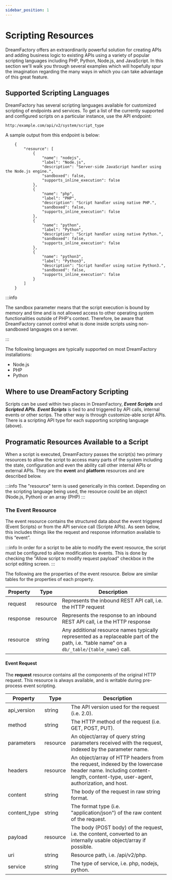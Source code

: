 ```yaml
---
sidebar_position: 1
---
```


# Scripting Resources

DreamFactory offers an extraordinarily powerful solution for creating APIs and adding business logic to existing APIs using a variety of popular scripting languages including PHP, Python, Node.js, and JavaScript. In this section we'll walk you through several examples which will hopefully spur the imagination regarding the many ways in which you can take advantage of this great feature.

## Supported Scripting Languages
DreamFactory has several scripting languages available for customized scripting of endpoints and services. To get a list of the currently supported and configured scripts on a particular instance, use the API endpoint:

```
http:/example.com/api/v2/system/script_type
```

A sample output from this endpoint is below:
```
    {
        "resource": [
            {
                "name": "nodejs",
                "label": "Node.js",
                "description": "Server-side JavaScript handler using the Node.js engine.",
                "sandboxed": false,
                "supports_inline_execution": false
            },
            {
                "name": "php",
                "label": "PHP",
                "description": "Script handler using native PHP.",
                "sandboxed": false,
                "supports_inline_execution": false
            },
            {
                "name": "python",
                "label": "Python",
                "description": "Script handler using native Python.",
                "sandboxed": false,
                "supports_inline_execution": false
            },
            {
                "name": "python3",
                "label": "Python3",
                "description": "Script handler using native Python3.",
                "sandboxed": false,
                "supports_inline_execution": false
            }
        ]
    }
```

:::info

The sandbox parameter means that the script execution is bound by memory and time and is not allowed access to other operating system functionalities outside of PHP's context. Therefore, be aware that DreamFactory cannot control what is done inside scripts using non-sandboxed languages on a server.

:::

The following languages are typically supported on most DreamFactory installations:

* Node.js
* PHP
* Python

## Where to use DreamFactory Scripting

Scripts can be used within two places in DreamFactory, ***Event Scripts*** and ***Scripted APIs***. ***Event Scripts*** is tied to and triggered by API calls, internal events or other scrips. The other way is through customize-able script APIs. There is a scripting API type for each supporting scripting language (above).

## Programatic Resources Available to a Script

When a script is executed, DreamFactory passes the script(s) two primary resources to allow the script to access many parts of the system including the state, configuration and even the ability call other internal APIs or external APIs. They are the **event** and **platform** resources and are described below.

:::info
The "resource" term is used generically in this context. Depending on the scripting language being used, the resource could be an object (Node.js, Python) or an array (PHP)
:::

### The Event Resource

The event resource contains the structured data about the event triggered (Event Scripts) or from the API service call (Scripte APIs). As seen below, this includes things like the request and response information available to this “event”.

:::info
In order for a script to be able to modify the event resource, the script must be configured to allow modification to events. This is done by checking the "Allow script to modify request payload" checkbox in the script editing screen. 
:::

The following are the properties of the event resource. Below are similar tables for the properties of each property. 

| Property            | Type             | Description     |
| --------------------|------------------|------------------
| request        | resource     | Represents the inbound REST API call, i.e. the HTTP request
| response        | resource          | Represents the response to an inbound REST API call, i.e the HTTP response
| resource    | string            | Any additional resource names typically represented as a replaceable part of the path, i.e. “table name” on a `db/_table/{table_name}` call.

#### Event Request

The **request** resource contains all the components of the original HTTP request. This resource is always available, and is writable during pre-process event scripting.

| Property            | Type             | Description     |
| --------------------|------------------|------------------
| api_version        | string     | The API version used for the request (i.e. 2.0).
| method        | string          | The HTTP method of the request (i.e. GET, POST, PUT).
| parameters    | resource            | An object/array of query string parameters received with the request, indexed by the parameter name.
| headers        | resource     | An object/array of HTTP headers from the request, indexed by the lowercase header name. Including content-length, content-type, user-agent, authorization, and host.
| content        | string          | The body of the request in raw string format.
| content_type    | string            | The format type (i.e. "application/json") of the raw content of the request.
| payload        | resource     | The body (POST body) of the request, i.e. the content, converted to an internally usable object/array if possible.
| uri        | string          | Resource path, i.e. /api/v2/php.
| service    | string            | The type of service, i.e. php, nodejs, python.